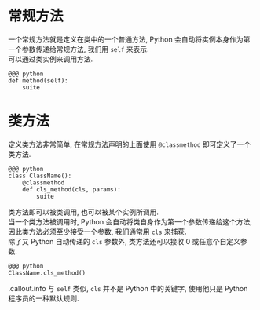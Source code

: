 <!SLIDE transition=turnUp>
# 常规方法

一个常规方法就是定义在类中的一个普通方法, Python 会自动将实例本身作为第一个参数传递给常规方法, 我们用 `self` 来表示.  
可以通过类实例来调用方法.

    @@@ python
    def method(self):
        suite

<!SLIDE transition=turnUp>
# 类方法

定义类方法非常简单, 在常规方法声明的上面使用 `@classmethod` 即可定义了一个类方法.

    @@@ python
    class ClassName():
        @classmethod
        def cls_method(cls, params):
            suite

类方法即可以被类调用, 也可以被某个实例所调用.  
当一个类方法被调用时, Python 会自动将类自身作为第一个参数传递给这个方法, 因此类方法必须至少接受一个参数, 我们通常用 `cls` 来捕获.  
除了又 Python 自动传递的 `cls` 参数外, 类方法还可以接收 0 或任意个自定义参数.

    @@@ python
    ClassName.cls_method()

.callout.info 与 `self` 类似, `cls` 并不是 Python 中的关键字, 使用他只是 Python 程序员的一种默认规则.
